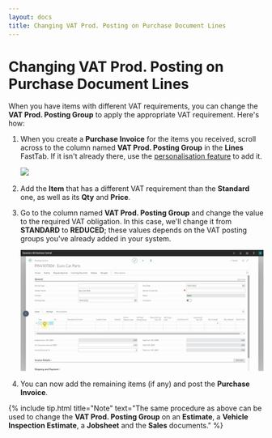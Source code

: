 ```yaml
---
layout: docs
title: Changing VAT Prod. Posting on Purchase Document Lines 
---
```


# Changing VAT Prod. Posting on Purchase Document Lines
When you have items with different VAT requirements, you can change the **VAT Prod. Posting Group** to apply the appropriate VAT requirement. Here's how:
1. When you create a **Purchase Invoice** for the items you received, scroll across to the column named **VAT Prod. Posting Group** in the **Lines** FastTab. If it isn't already there, use the [personalisation feature](garagehive-personalising-garage-hive.html) to add it.

   ![](media/garagehive-vat-prod-posting1.gif)

2. Add the **Item** that has a different VAT requirement than the **Standard** one, as well as its **Qty** and **Price**.
3. Go to the column named **VAT Prod. Posting Group** and change the value to the required VAT obligation. In this case, we'll change it from **STANDARD** to **REDUCED**; these values depends on the VAT posting groups you've already added in your system.

   ![](media/garagehive-vat-prod-posting2.gif)

4. You can now add the remaining items (if any) and post the **Purchase Invoice**.

{% include tip.html title="Note" text="The same procedure as above can be used to change the **VAT Prod. Posting Group** on an **Estimate**, a **Vehicle Inspection Estimate**, a **Jobsheet** and the **Sales** documents." %}